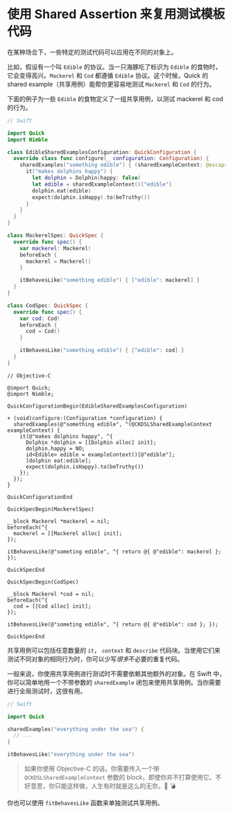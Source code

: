 # 使用 Shared Assertion 来复用测试模板代码

在某种场合下，一些特定的测试代码可以应用在不同的对象上。

比如，假设有一个叫 `Edible` 的协议。当一只海豚吃了标识为 `Edible` 的食物时，它会变得高兴。`Mackerel` 和 `Cod` 都遵循 `Edible` 协议。这个时候，Quick 的 shared example（共享用例）能帮你更容易地测试 `Mackerel` 和 `Cod` 的行为。

下面的例子为一些 `Edible` 的食物定义了一组共享用例，以测试 mackerel 和 cod 的行为。

```swift
// Swift

import Quick
import Nimble

class EdibleSharedExamplesConfiguration: QuickConfiguration {
  override class func configure(_ configuration: Configuration) {
    sharedExamples("something edible") { (sharedExampleContext: @escaping SharedExampleContext) in
      it("makes dolphins happy") {
        let dolphin = Dolphin(happy: false)
        let edible = sharedExampleContext()["edible"]
        dolphin.eat(edible)
        expect(dolphin.isHappy).to(beTruthy())
      }
    }
  }
}

class MackerelSpec: QuickSpec {
  override func spec() {
    var mackerel: Mackerel!
    beforeEach {
      mackerel = Mackerel()
    }

    itBehavesLike("something edible") { ["edible": mackerel] }
  }
}

class CodSpec: QuickSpec {
  override func spec() {
    var cod: Cod!
    beforeEach {
      cod = Cod()
    }

    itBehavesLike("something edible") { ["edible": cod] }
  }
}
```

```objc
// Objective-C

@import Quick;
@import Nimble;

QuickConfigurationBegin(EdibleSharedExamplesConfiguration)

+ (void)configure:(Configuration *configuration) {
  sharedExamples(@"something edible", ^(QCKDSLSharedExampleContext exampleContext) {
    it(@"makes dolphins happy", ^{
      Dolphin *dolphin = [[Dolphin alloc] init];
      dolphin.happy = NO;
      id<Edible> edible = exampleContext()[@"edible"];
      [dolphin eat:edible];
      expect(dolphin.isHappy).to(beTruthy())
    });
  });
}

QuickConfigurationEnd

QuickSpecBegin(MackerelSpec)

__block Mackerel *mackerel = nil;
beforeEach(^{
  mackerel = [[Mackerel alloc] init];
});

itBehavesLike(@"someting edible", ^{ return @{ @"edible": mackerel }; });

QuickSpecEnd

QuickSpecBegin(CodSpec)

__block Mackerel *cod = nil;
beforeEach(^{
  cod = [[Cod alloc] init];
});

itBehavesLike(@"someting edible", ^{ return @{ @"edible": cod }; });

QuickSpecEnd
```

共享用例可以包括任意数量的 `it`， `context` 和 `describe` 代码块。当使用它们来测试不同对象的相同行为时，你可以少写*很多*不必要的重复代码。

一般来说，你使用共享用例进行测试时不需要依赖其他额外的对象。在 Swift 中，你可以简单地用一个不带参数的 `sharedExample` 闭包来使用共享用例。当你需要进行全局测试时，这很有用。

```swift
// Swift

import Quick

sharedExamples("everything under the sea") {
  // ...
}

itBehavesLike("everything under the sea")
```
> 如果你使用 Objective-C 的话，你需要传入一个带 `QCKDSLSharedExampleContext` 参数的 block，即使你并不打算使用它。不好意思，你只能这样做，人生有时就是这么的无奈。:cookie: :bomb:

你也可以使用 `fitBehavesLike` 函数来单独测试共享用例。
